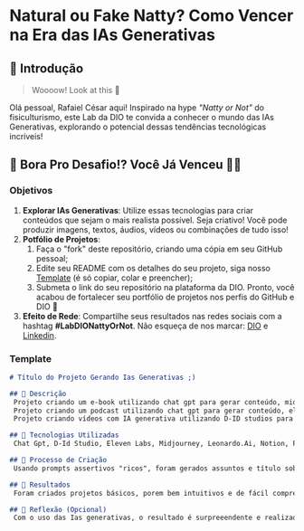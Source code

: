 # Natural ou Fake Natty? Como Vencer na Era das IAs Generativas

## 🚀 Introdução

> Woooow! Look at this 👀

Olá pessoal, Rafaiel César aqui! Inspirado na hype _"Natty or Not"_ do fisiculturismo, este Lab da DIO te convida a conhecer o mundo das IAs Generativas, explorando o potencial dessas tendências tecnológicas incríveis!

## 🎯 Bora Pro Desafio!? Você Já Venceu 💪🤓

### Objetivos

1. **Explorar IAs Generativas**: Utilize essas tecnologias para criar conteúdos que sejam o mais realista possível. Seja criativo! Você pode produzir imagens, textos, áudios, vídeos ou combinações de tudo isso!
1. **Potfólio de Projetos**:
    1. Faça o "fork" deste repositório, criando uma cópia em seu GitHub pessoal;
    2. Edite seu README com os detalhes do seu projeto, siga nosso [Template](#template) (é só copiar, colar e preencher);
    3. Submeta o link do seu repositório na plataforma da DIO. Pronto, você acabou de fortalecer seu portfólio de projetos nos perfis do GitHub e DIO 🚀
1. **Efeito de Rede**: Compartilhe seus resultados nas redes sociais com a hashtag **#LabDIONattyOrNot**. Não esqueça de nos marcar: [DIO](<https://www.linkedin.com/school/dio-makethechange>) e [Linkedin](<https://www.linkedin.com/in/rafaelcesarprestes>).

### Template

```markdown
# Título do Projeto Gerando Ias Generativas ;)

## 📒 Descrição
 Projeto criando um e-book utilizando chat gpt para gerar conteúdo, midjourney para gerar imagem e power point para criar os slides. 
 Projeto criando um podcast utilizando chat gpt para gerar conteúdo, eleven labs para gerar o aúdio, capcut para edição e Notion como template para organizar o conteúdo.  
 Projeto criando vídeos com IA generativa utilizando D-ID studios para gerar vídeo e voz.

## 🤖 Tecnologias Utilizadas
 Chat Gpt, D-Id Studio, Eleven Labs, Midjourney, Leonardo.Ai, Notion, Power Point.

## 🧐 Processo de Criação
 Usando prompts assertivos "ricos", foram gerados assuntos e título sobre Python básico e suas syntaxes, após gerar o assunto foram utilizadas as IAs descritas para produzir o material.   

## 🚀 Resultados
 Foram criados projetos básicos, porem bem intuitivos e de fácil compreensão.

## 💭 Reflexão (Opcional)
 Com o uso das Ias generativas, o resultado é surpreeendente e realizado de maneira rápida e eficiente. 
